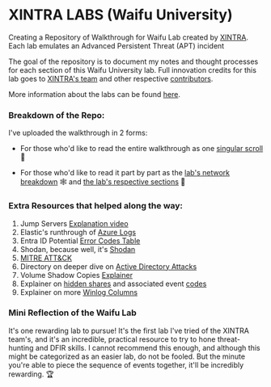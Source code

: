 # XINTRA LABS (Waifu University)
Creating a Repository of Walkthrough for Waifu Lab created by [XINTRA](https://www.xintra.org/). 
Each lab emulates an Advanced Persistent Threat (APT) incident

The goal of the repository is to document my notes and thought processes for each section of this Waifu University lab. 
Full innovation credits for this lab goes to [XINTRA's team](https://www.xintra.org/#:~:text=Learn%20from%20our%0AExperienced%20Trainers) and other respective [contributors](https://www.xintra.org/labs#:~:text=BEHIND%20THE%20LAB-,Lab%20Contributors,-Each%20lab%20is). 

More information about the labs can be found [here](https://www.xintra.org/labs).

### Breakdown of the Repo:
I've uploaded the walkthrough in 2 forms: 
- For those who'd like to read the entire walkthrough as one [singular scroll](https://github.com/Ragmthy/Xintra_Waifu_Uni_Walkthrough/tree/main/Complete%20Walkthrough) 📜
  
- For those who'd like to read it part by part as the [lab's network breakdown](https://github.com/Ragmthy/Xintra_Waifu_Uni_Walkthrough/tree/main/Part%201.%20Network%20Diagram) 🕸️ and [the lab's respective sections](https://github.com/Ragmthy/Xintra_Waifu_Uni_Walkthrough/tree/main/Part%202.%20Lab%20Walkthrough) 📑

### Extra Resources that helped along the way:
1. Jump Servers [Explanation video](https://www.youtube.com/watch?v=9FN31QDLyFs)
2. Elastic's runthrough of [Azure Logs](https://www.elastic.co/guide/en/integrations/current/azure-adlogs.html)
3. Entra ID Potential [Error Codes Table](https://learn.microsoft.com/en-us/entra/identity-platform/reference-error-codes#aadsts-error-codes)
4. Shodan, because well, it's [Shodan](https://www.shodan.io/)
5. [MITRE ATT&CK](https://attack.mitre.org/)
6. Directory on deeper dive on [Active Directory Attacks](https://github.com/xapax/security/blob/master/docs/attacking_active_directory_domain/attacking_windows_domain_local_privilege_escalation.md#manually-2)
7. Volume Shadow Copies [Explainer](https://learn.microsoft.com/en-us/windows-server/administration/windows-commands/vssadmin)
8. Explainer on [hidden shares](https://superuser.com/questions/309361/what-are-windows-hidden-shares-good-for) and associated event [codes](https://www.ultimatewindowssecurity.com/securitylog/encyclopedia/default.aspx)
9. Explainer on more [Winlog Columns](https://docs.aws.amazon.com/fsx/latest/WindowsGuide/file-access-auditing.html)


### Mini Reflection of the Waifu Lab
It's one rewarding lab to pursue! It's the first lab I've tried of the XINTRA team's, and it's an incredible, practical resource to try to hone threat-hunting and DFIR skills. I cannot recommend this enough, and although this might be categorized as an easier lab, do not be fooled. But the minute you're able to piece the sequence of events together, it'll be incredibly rewarding. 🏆
